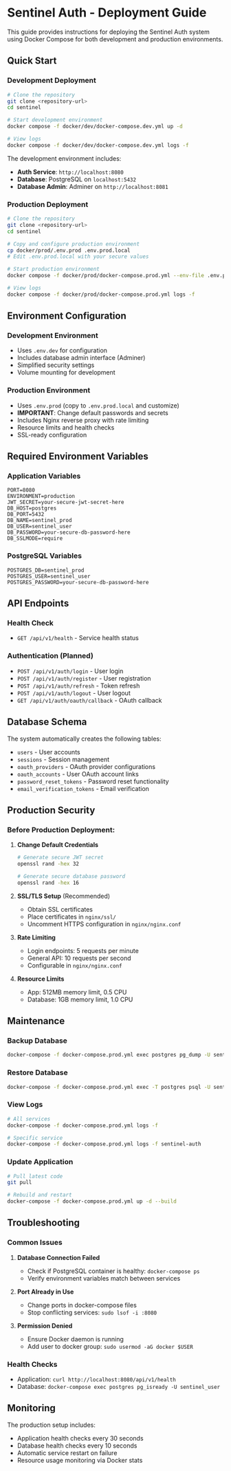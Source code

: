 # Sentinel Auth - Deployment Guide

This guide provides instructions for deploying the Sentinel Auth system using Docker Compose for both development and production environments.

## Quick Start

### Development Deployment

```bash
# Clone the repository
git clone <repository-url>
cd sentinel

# Start development environment
docker compose -f docker/dev/docker-compose.dev.yml up -d

# View logs
docker compose -f docker/dev/docker-compose.dev.yml logs -f
```

The development environment includes:
- **Auth Service**: `http://localhost:8080`
- **Database**: PostgreSQL on `localhost:5432`
- **Database Admin**: Adminer on `http://localhost:8081`

### Production Deployment

```bash
# Clone the repository
git clone <repository-url>
cd sentinel

# Copy and configure production environment
cp docker/prod/.env.prod .env.prod.local
# Edit .env.prod.local with your secure values

# Start production environment
docker compose -f docker/prod/docker-compose.prod.yml --env-file .env.prod.local up -d

# View logs
docker compose -f docker/prod/docker-compose.prod.yml logs -f
```

## Environment Configuration

### Development Environment
- Uses `.env.dev` for configuration
- Includes database admin interface (Adminer)
- Simplified security settings
- Volume mounting for development

### Production Environment
- Uses `.env.prod` (copy to `.env.prod.local` and customize)
- **IMPORTANT**: Change default passwords and secrets
- Includes Nginx reverse proxy with rate limiting
- Resource limits and health checks
- SSL-ready configuration

## Required Environment Variables

### Application Variables
```env
PORT=8080
ENVIRONMENT=production
JWT_SECRET=your-secure-jwt-secret-here
DB_HOST=postgres
DB_PORT=5432
DB_NAME=sentinel_prod
DB_USER=sentinel_user
DB_PASSWORD=your-secure-db-password-here
DB_SSLMODE=require
```

### PostgreSQL Variables
```env
POSTGRES_DB=sentinel_prod
POSTGRES_USER=sentinel_user
POSTGRES_PASSWORD=your-secure-db-password-here
```

## API Endpoints

### Health Check
- `GET /api/v1/health` - Service health status

### Authentication (Planned)
- `POST /api/v1/auth/login` - User login
- `POST /api/v1/auth/register` - User registration
- `POST /api/v1/auth/refresh` - Token refresh
- `POST /api/v1/auth/logout` - User logout
- `GET /api/v1/auth/oauth/callback` - OAuth callback

## Database Schema

The system automatically creates the following tables:
- `users` - User accounts
- `sessions` - Session management
- `oauth_providers` - OAuth provider configurations
- `oauth_accounts` - User OAuth account links
- `password_reset_tokens` - Password reset functionality
- `email_verification_tokens` - Email verification

## Production Security

### Before Production Deployment:

1. **Change Default Credentials**
   ```bash
   # Generate secure JWT secret
   openssl rand -hex 32
   
   # Generate secure database password
   openssl rand -hex 16
   ```

2. **SSL/TLS Setup** (Recommended)
   - Obtain SSL certificates
   - Place certificates in `nginx/ssl/`
   - Uncomment HTTPS configuration in `nginx/nginx.conf`

3. **Rate Limiting**
   - Login endpoints: 5 requests per minute
   - General API: 10 requests per second
   - Configurable in `nginx/nginx.conf`

4. **Resource Limits**
   - App: 512MB memory limit, 0.5 CPU
   - Database: 1GB memory limit, 1.0 CPU

## Maintenance

### Backup Database
```bash
docker-compose -f docker-compose.prod.yml exec postgres pg_dump -U sentinel_user sentinel_prod > backup.sql
```

### Restore Database
```bash
docker-compose -f docker-compose.prod.yml exec -T postgres psql -U sentinel_user sentinel_prod < backup.sql
```

### View Logs
```bash
# All services
docker-compose -f docker-compose.prod.yml logs -f

# Specific service
docker-compose -f docker-compose.prod.yml logs -f sentinel-auth
```

### Update Application
```bash
# Pull latest code
git pull

# Rebuild and restart
docker-compose -f docker-compose.prod.yml up -d --build
```

## Troubleshooting

### Common Issues

1. **Database Connection Failed**
   - Check if PostgreSQL container is healthy: `docker-compose ps`
   - Verify environment variables match between services

2. **Port Already in Use**
   - Change ports in docker-compose files
   - Stop conflicting services: `sudo lsof -i :8080`

3. **Permission Denied**
   - Ensure Docker daemon is running
   - Add user to docker group: `sudo usermod -aG docker $USER`

### Health Checks
- Application: `curl http://localhost:8080/api/v1/health`
- Database: `docker-compose exec postgres pg_isready -U sentinel_user`

## Monitoring

The production setup includes:
- Application health checks every 30 seconds
- Database health checks every 10 seconds
- Automatic service restart on failure
- Resource usage monitoring via Docker stats